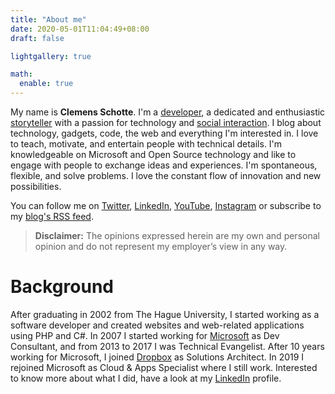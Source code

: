 ```yaml
---
title: "About me"
date: 2020-05-01T11:04:49+08:00
draft: false

lightgallery: true

math:
  enable: true
---
```


My name is **Clemens Schotte**. I'm a [developer](https://github.com/cschotte), a dedicated and enthusiastic [storyteller](/blog/) with a passion for technology and [social interaction](https://twitter.com/cschotte). I blog about technology, gadgets, code, the web and everything I'm interested in. I love to teach, motivate, and entertain people with technical details. I'm knowledgeable on Microsoft and Open Source technology and like to engage with people to exchange ideas and experiences. I'm spontaneous, flexible, and solve problems. I love the constant flow of innovation and new possibilities.

You can follow me on [Twitter](https://twitter.com/cschotte), [LinkedIn](https://www.linkedin.com/in/cschotte/), [YouTube](https://www.youtube.com/user/clemensschotte), [Instagram](https://www.instagram.com/clemens_schotte/) or subscribe to my [blog's RSS feed](/index.xml).

> **Disclaimer:** The opinions expressed herein are my own and personal opinion and do not represent my employer’s view in any way.

# Background

After graduating in 2002 from The Hague University, I started working as a software developer and created websites and web-related applications using PHP and C#. In 2007 I started working for [Microsoft](https://www.microsoft.com/) as Dev Consultant, and from 2013 to 2017 I was Technical Evangelist. After 10 years working for Microsoft, I joined [Dropbox](https://www.dropbox.com/) as Solutions Architect. In 2019 I rejoined Microsoft as Cloud & Apps Specialist where I still work. Interested to know more about what I did, have a look at my [LinkedIn](https://www.linkedin.com/in/cschotte/) profile.
